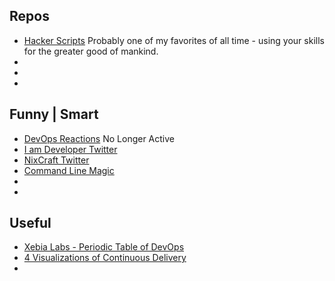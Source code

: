 ## Repos
- [Hacker Scripts](https://github.com/NARKOZ/hacker-scripts) Probably one of my favorites of all time - using your skills for the greater good of mankind.  
- []()
- []()
- []()

## Funny | Smart
- [DevOps Reactions](http://devopsreactions.tumblr.com/) No Longer Active
- [I am Developer Twitter](https://twitter.com/iamdevloper)
- [NixCraft Twitter](https://twitter.com/nixcraft)
- [Command Line Magic](https://twitter.com/climagic)
- []()
- []()

## Useful
- [Xebia Labs - Periodic Table of DevOps](https://xebialabs.com/periodic-table-of-devops-tools/)
- [4 Visualizations of Continuous Delivery]()
- []()


